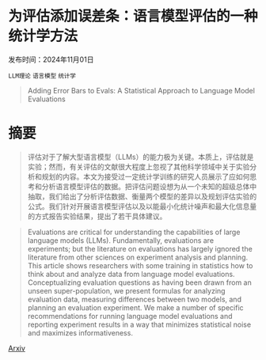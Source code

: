 # 为评估添加误差条：语言模型评估的一种统计学方法

发布时间：2024年11月01日

`LLM理论` `语言模型` `统计学`

> Adding Error Bars to Evals: A Statistical Approach to Language Model Evaluations

# 摘要

> 评估对于了解大型语言模型（LLMs）的能力极为关键。本质上，评估就是实验；然而，有关评估的文献很大程度上忽视了其他科学领域中关于实验分析和规划的内容。本文为接受过一定统计学训练的研究人员展示了应如何思考和分析语言模型评估的数据。把评估问题设想为从一个未知的超级总体中抽取，我们给出了分析评估数据、衡量两个模型的差异以及规划评估实验的公式。我们针对开展语言模型评估以及以能最小化统计噪声和最大化信息量的方式报告实验结果，提出了若干具体建议。

> Evaluations are critical for understanding the capabilities of large language models (LLMs). Fundamentally, evaluations are experiments; but the literature on evaluations has largely ignored the literature from other sciences on experiment analysis and planning. This article shows researchers with some training in statistics how to think about and analyze data from language model evaluations. Conceptualizing evaluation questions as having been drawn from an unseen super-population, we present formulas for analyzing evaluation data, measuring differences between two models, and planning an evaluation experiment. We make a number of specific recommendations for running language model evaluations and reporting experiment results in a way that minimizes statistical noise and maximizes informativeness.

[Arxiv](https://arxiv.org/abs/2411.00640)